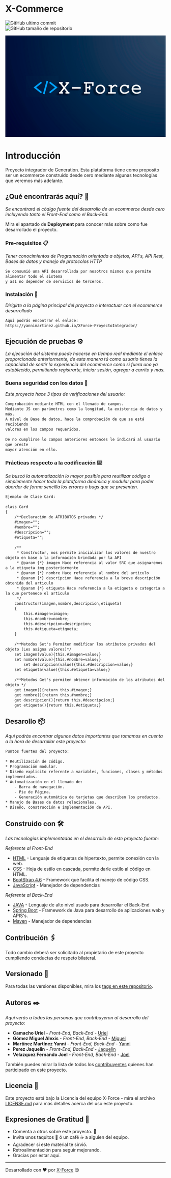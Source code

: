 # X-Commerce
![GitHub ultimo commit](https://img.shields.io/github/last-commit/YanniMartinez/XForce-ProyectoIntegrador?style=for-the-badge) <br>
![GitHub tamaño de repositorio](https://img.shields.io/github/repo-size/YanniMartinez/XForce-ProyectoIntegrador?style=for-the-badge) <br>

<center>
    <img src='assets/media/banner.png'>
</center>


# Introducción

Proyecto integrador de Generation. Esta plataforma tiene como proposito ser un ecommerce construido desde cero mediante algunas tecnologías que veremos más adelante.

## ¿Qué encontrarás aquí? 🚀

_Se encontrará el código fuente del desarrollo de un ecommerce desde cero incluyendo tanto el Front-End como el Back-End._

Mira el apartado de **Deployment** para conocer más sobre como fue desarrollado el proyecto.


### Pre-requisitos 📋

_Tener conocimientos de Programación orientada a objetos, API's, API Rest, Bases de datos y manejo de protocolos HTTP_

```
Se consumió una API desarrollada por nosotros mismos que permite alimentar todo el sistema 
y así no depender de servicios de terceros.
```

### Instalación 🔧

_Dirigirte a la página principal del proyecto e interactuar con el ecommerce desarrollado_

```
Aquí podrás encontrar el enlace: https://yannimartinez.github.io/XForce-ProyectoIntegrador/
```

## Ejecución de pruebas ⚙️

_La ejecución del sistema puede hacerse en tiempo real mediante el enlace proporcionado anteriormente, de esta manera tú como usuario tienes la capacidad de sentir la experiencia del ecommerce como si fuera uno ya establecido, permitiendo registrarte, iniciar sesión, agregar a carrito y más._

### Buena seguridad con los datos 🔩

_Este proyecto hace 3 tipos de verificaciones del usuario:_

```
Comprobación mediante HTML con el llenado de campos.
Mediante JS con parámetros como la longitud, la existencia de datos y más.
A nivel de Base de datos, hace la comprobación de que se está recibiendo 
valores en los campos requeridos.

De no cumplirse lo campos anteriores entonces le indicará al usuario que preste 
mayor atención en ello.
```

### Prácticas respecto a la codificación ⌨️

_Se buscó la automatización lo mayor posible para reutilizar código o simplemente hacer toda la plataforma dinámica y modular para poder abordar de forma sencilla los errores o bugs que se presenten._

```
Ejemplo de Clase Card:

class Card
{
    /**Declaración de ATRIBUTOS privados */
    #imagen="";
    #nombre="";
    #descripcion="";
    #etiqueta="";

    /**
     * Constructor, nos permite inicializar los valores de nuestro objeto en base a la información brindada por la API
     * @param {*} imagen Hace referencia al valor SRC que asignaremos a la etiqueta img posteriormente
     * @param {*} nombre Hace referencia al nombre del articulo
     * @param {*} descripcion Hace referencia a la breve descripción obtenida del articulo
     * @param {*} etiqueta Hace referencia a la etiqueta o categoria a la que pertenece el articulo
     */
    constructor(imagen,nombre,descripcion,etiqueta)
    {
        this.#imagen=imagen;
        this.#nombre=nombre;
        this.#descripcion=descripcion;
        this.#etiqueta=etiqueta;
    }

    /**Metodos Set's Permiten modificar los atributos privados del objeto (Les asigna valores)*/
    set imagen(value){this.#imagen=value;}
    set nombre(value){this.#nombre=value;}
        set descripcion(value){this.#descripcion=value;}
    set etiqueta(value){this.#etiqueta=value;}

    /**Metodos Get's permiten obtener información de los atributos del objeto */
    get imagen(){return this.#imagen;}
    get nombre(){return this.#nombre;}
    get descripcion(){return this.#descripcion;}
    get etiqueta(){return this.#etiqueta;}

```

## Desarollo 📦

_Aquí podrás encontrar algunos datos importantes que tomamos en cuenta a la hora de desarrollar este proyecto:_

```
Puntos fuertes del proyecto:

* Reutilización de código.
* Programación modular.
* Diseño explicito referente a variables, funciones, clases y métodos implementados.
* Automatización en el llenado de:
    - Barra de navegación.
    - Pie de Página.
    - Generación automática de tarjetas que describen los productos.
* Manejo de Bases de datos relacionales.
* Diseño, construcción e implementación de API.
```

## Construido con 🛠️

_Las tecnologías implementadas en el desarrollo de este proyecto fueron:_

_Referente al Front-End_
* [HTML](https://developer.mozilla.org/es/docs/Web/HTML) - Lenguaje de etiquetas de hipertexto, permite conexión con la web.
* [CSS](https://developer.mozilla.org/es/docs/Web/CSS) - Hoja de estilo en cascada, permite darle estilo al código en HTML.
* [BootStrap 4.6](https://getbootstrap.com/docs/4.6/getting-started/introduction/) - Framework que facilita el manejo de código CSS.
* [JavaScript](https://maven.apache.org/) - Manejador de dependencias

_Referente al Back-End_
* [JAVA](https://www.java.com/es/) - Lenguaje de alto nivel usado para desarrollar el Back-End
* [Spring Boot](https://spring.io/projects/spring-boot) - Framework de Java para desarrollo de aplicaciones web y APIS's.
* [Maven](https://maven.apache.org/) - Manejador de dependencias


## Contribución 🖇️

Todo cambio deberá ser solicitado al propietario de este proyecto cumpliendo conductas de respeto bilateral.

## Versionado 📌
Para todas las versiones disponibles, mira los [tags en este repositorio](https://github.com/YanniMartinez/XForce-ProyectoIntegrador).

## Autores ✒️

_Aquí verás a todas las personas que contribuyeron al desarrollo del proyecto:_

* **Camacho Uriel** - *Front-End, Back-End* - [Uriel](https://github.com/generaliru)
* **Gómez Miguel Alexis** - *Front-End, Back-End* - [Miguel](https://github.com/proivited)
* **Martínez Martínez Yanni** - *Front-End, Back-End* - [Yanni](https://github.com/YanniMartinez)
* **Perez Jaquelin** - *Front-End, Back-End* - [Jaquelin](https://github.com/jaquelin-AP18)
* **Velazquez Fernando Joel** - *Front-End, Back-End* - [Joel](https://github.com/joelv9000)

También puedes mirar la lista de todos los [contribuyentes](https://github.com/YanniMartinez/XForce-ProyectoIntegrador/graphs/contributors) quíenes han participado en este proyecto. 

## Licencia 📄

Este proyecto está bajo la Licencia del equipo X-Force - mira el archivo [LICENSE.md](LICENSE.md) para más detalles acerca del uso este proyecto.

## Expresiones de Gratitud 🎁

* Comenta a otros sobre este proyecto. 📢
* Invita unos taquitos 🌮 ó un café ☕ a alguien del equipo. 
* Agradecer si este material te sirvió.
* Retroalimentación para seguir mejorando.
* Gracias por estar aquí.



---
Desarrollado con ❤️ por [X-Force](https://github.com/YanniMartinez/XForce-ProyectoIntegrador) 😊
